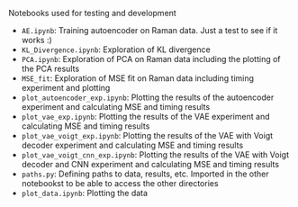 Notebooks used for testing and development
- `AE.ipynb`: Training autoencoder on Raman data. Just a test to see if it works :)
- `KL_Divergence.ipynb`: Exploration of KL divergence
- `PCA.ipynb`: Exploration of PCA on Raman data including the plotting of the PCA results
- `MSE_fit`: Exploration of MSE fit on Raman data including timing experiment and plotting
- `plot_autoencoder_exp.ipynb`: Plotting the results of the autoencoder experiment and calculating MSE and timing results
- `plot_vae_exp.ipynb`: Plotting the results of the VAE experiment and calculating MSE and timing results
- `plot_vae_voigt_exp.ipynb`: Plotting the results of the VAE with Voigt decoder experiment and calculating MSE and timing results
- `plot_vae_voigt_cnn_exp.ipynb`: Plotting the results of the VAE with Voigt decoder and CNN experiment and calculating MSE and timing results
- `paths.py`: Defining paths to data, results, etc. Imported in the other notebookst to be able to access the other directories
- `plot_data.ipynb`: Plotting the data